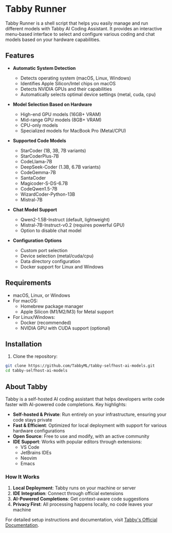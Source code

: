 # Tabby Runner

Tabby Runner is a shell script that helps you easily manage and run different models with Tabby AI Coding Assistant. It provides an interactive menu-based interface to select and configure various coding and chat models based on your hardware capabilities.

## Features

- **Automatic System Detection**
  - Detects operating system (macOS, Linux, Windows)
  - Identifies Apple Silicon/Intel chips on macOS
  - Detects NVIDIA GPUs and their capabilities
  - Automatically selects optimal device settings (metal, cuda, cpu)

- **Model Selection Based on Hardware**
  - High-end GPU models (16GB+ VRAM)
  - Mid-range GPU models (8GB+ VRAM)
  - CPU-only models
  - Specialized models for MacBook Pro (Metal/CPU)

- **Supported Code Models**
  - StarCoder (1B, 3B, 7B variants)
  - StarCoderPlus-7B
  - CodeLlama-7B
  - DeepSeek-Coder (1.3B, 6.7B variants)
  - CodeGemma-7B
  - SantaCoder
  - Magicoder-S-DS-6.7B
  - CodeQwen1.5-7B
  - WizardCoder-Python-13B
  - Mistral-7B

- **Chat Model Support**
  - Qwen2-1.5B-Instruct (default, lightweight)
  - Mistral-7B-Instruct-v0.2 (requires powerful GPU)
  - Option to disable chat model

- **Configuration Options**
  - Custom port selection
  - Device selection (metal/cuda/cpu)
  - Data directory configuration
  - Docker support for Linux and Windows

## Requirements

- macOS, Linux, or Windows
- For macOS:
  - Homebrew package manager
  - Apple Silicon (M1/M2/M3) for Metal support
- For Linux/Windows:
  - Docker (recommended)
  - NVIDIA GPU with CUDA support (optional)

## Installation

1. Clone the repository:
```bash
git clone https://github.com/TabbyML/tabby-selfhost-ai-models.git
cd tabby-selfhost-ai-models
```

## About Tabby

Tabby is a self-hosted AI coding assistant that helps developers write code faster with AI-powered code completions. Key highlights:

- **Self-hosted & Private**: Run entirely on your infrastructure, ensuring your code stays private
- **Fast & Efficient**: Optimized for local deployment with support for various hardware configurations
- **Open Source**: Free to use and modify, with an active community
- **IDE Support**: Works with popular editors through extensions:
  - VS Code
  - JetBrains IDEs
  - Neovim
  - Emacs

### How It Works

1. **Local Deployment**: Tabby runs on your machine or server
2. **IDE Integration**: Connect through official extensions
3. **AI-Powered Completions**: Get context-aware code suggestions
4. **Privacy First**: All processing happens locally, no code leaves your machine

For detailed setup instructions and documentation, visit [Tabby's Official Documentation](https://tabby.tabbyml.com/docs/welcome/).